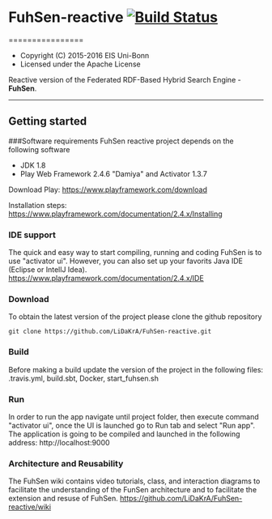 # FuhSen-reactive [![Build Status](https://travis-ci.org/LiDaKrA/FuhSen-reactive.svg?branch=master)](https://travis-ci.org/LiDaKrA/FuhSen-reactive)
================

* Copyright (C) 2015-2016 EIS Uni-Bonn
* Licensed under the Apache License

Reactive version of the Federated RDF-Based Hybrid Search Engine - **FuhSen**.

-----

## Getting started

###Software requirements
FuhSen reactive project depends on the following software

* JDK 1.8
* Play Web Framework 2.4.6 "Damiya" and Activator 1.3.7

Download Play: https://www.playframework.com/download

Installation steps: https://www.playframework.com/documentation/2.4.x/Installing

### IDE support 
The quick and easy way to start compiling, running and coding FuhSen is to use "activator ui".
However, you can also set up your favorits Java IDE (Eclipse or IntellJ Idea). https://www.playframework.com/documentation/2.4.x/IDE

### Download 
To obtain the latest version of the project please clone the github repository

	git clone https://github.com/LiDaKrA/FuhSen-reactive.git

### Build
Before making a build update the version of the project in the following files:
.travis.yml, build.sbt, Docker, start_fuhsen.sh

### Run 
In order to run the app navigate until project folder, then execute command "activator ui", once the UI is launched go to Run tab and select "Run app".
The application is going to be compiled and launched in the following address: http://localhost:9000

### Architecture and Reusability
The FuhSen wiki contains video tutorials, class, and interaction diagrams to facilitate the understanding of the FunSen architecture  and to facilitate the extension and resuse of FuhSen.
https://github.com/LiDaKrA/FuhSen-reactive/wiki
